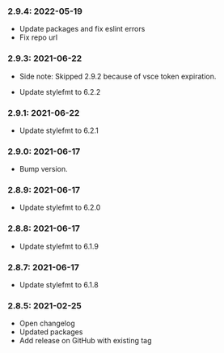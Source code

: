 ### 2.9.4: 2022-05-19

* Update packages and fix eslint errors
* Fix repo url

### 2.9.3: 2021-06-22

* Side note: Skipped 2.9.2 because of vsce token expiration.

* Update stylefmt to 6.2.2

### 2.9.1: 2021-06-22

* Update stylefmt to 6.2.1

### 2.9.0: 2021-06-17

* Bump version.

### 2.8.9: 2021-06-17

* Update stylefmt to 6.2.0

### 2.8.8: 2021-06-17

* Update stylefmt to 6.1.9

### 2.8.7: 2021-06-17

* Update stylefmt to 6.1.8

### 2.8.5: 2021-02-25

* Open changelog
* Updated packages
* Add release on GitHub with existing tag
